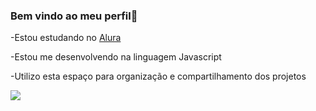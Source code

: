 ### Bem vindo ao meu perfil💜

-Estou estudando no [Alura](https://www.alura.com.br)

-Estou me desenvolvendo na linguagem Javascript

-Utilizo esta espaço para organização e compartilhamento dos projetos


![](https://tenor.com/pt-BR/view/quby-quby-sticker-quby-gif-cute-pentol-gif-3861960276211863473)
